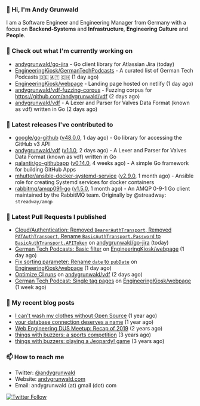 ### 👋 Hi, I'm Andy Grunwald

I am a Software Engineer and Engineering Manager from Germany with a focus on **Backend-Systems** and **Infrastructure**, **Engineering Culture** and **People**.

### 👷 Check out what I'm currently working on


- [andygrunwald/go-jira](https://github.com/andygrunwald/go-jira) - Go client library for Atlassian Jira (today)
- [EngineeringKiosk/GermanTechPodcasts](https://github.com/EngineeringKiosk/GermanTechPodcasts) - A curated list of German Tech Podcasts 🇩🇪 🇦🇹 🇨🇭 (1 day ago)
- [EngineeringKiosk/webpage](https://github.com/EngineeringKiosk/webpage) - Landing page hosted on netlify (1 day ago)
- [andygrunwald/vdf-fuzzing-corpus](https://github.com/andygrunwald/vdf-fuzzing-corpus) - Fuzzing corpus for https://github.com/andygrunwald/vdf (2 days ago)
- [andygrunwald/vdf](https://github.com/andygrunwald/vdf) - A Lexer and Parser for Valves Data Format (known as vdf) written in Go (2 days ago)

### 🔭 Latest releases I've contributed to


- [google/go-github](https://github.com/google/go-github) ([v48.0.0](https://github.com/google/go-github/releases/tag/v48.0.0), 1 day ago) - Go library for accessing the GitHub v3 API
- [andygrunwald/vdf](https://github.com/andygrunwald/vdf) ([v1.1.0](https://github.com/andygrunwald/vdf/releases/tag/v1.1.0), 2 days ago) - A Lexer and Parser for Valves Data Format (known as vdf) written in Go
- [palantir/go-githubapp](https://github.com/palantir/go-githubapp) ([v0.14.0](https://github.com/palantir/go-githubapp/releases/tag/v0.14.0), 4 weeks ago) - A simple Go framework for building GitHub Apps
- [mhutter/ansible-docker-systemd-service](https://github.com/mhutter/ansible-docker-systemd-service) ([v2.9.0](https://github.com/mhutter/ansible-docker-systemd-service/releases/tag/v2.9.0), 1 month ago) - Ansible role for creating Systemd services for docker containers
- [rabbitmq/amqp091-go](https://github.com/rabbitmq/amqp091-go) ([v1.5.0](https://github.com/rabbitmq/amqp091-go/releases/tag/v1.5.0), 1 month ago) - An AMQP 0-9-1 Go client maintained by the RabbitMQ team. Originally by @streadway: `streadway/amqp`

### 🔨 Latest Pull Requests I published


- [Cloud/Authentication: Removed `BearerAuthTransport`, Removed `PATAuthTransport`, Rename `BasicAuthTransport.Password` to `BasicAuthTransport.APIToken`](https://github.com/andygrunwald/go-jira/pull/580) on [andygrunwald/go-jira](https://github.com/andygrunwald/go-jira) (today)
- [German Tech Podcasts: Basic filter](https://github.com/EngineeringKiosk/webpage/pull/224) on [EngineeringKiosk/webpage](https://github.com/EngineeringKiosk/webpage) (1 day ago)
- [Fix sorting parameter: Rename `date` to `pubDate`](https://github.com/EngineeringKiosk/webpage/pull/223) on [EngineeringKiosk/webpage](https://github.com/EngineeringKiosk/webpage) (1 day ago)
- [Optimize CI runs](https://github.com/andygrunwald/vdf/pull/35) on [andygrunwald/vdf](https://github.com/andygrunwald/vdf) (2 days ago)
- [German Tech Podcast: Single tag pages](https://github.com/EngineeringKiosk/webpage/pull/219) on [EngineeringKiosk/webpage](https://github.com/EngineeringKiosk/webpage) (1 week ago)

### 📝 My recent blog posts


- [I can&#39;t wash my clothes without Open Source](https://andygrunwald.com/blog/i-cant-wash-my-clothes-without-open-source/) (1 year ago)
- [your database connection deserves a name](https://andygrunwald.com/blog/your-database-connection-deserves-a-name/) (1 year ago)
- [Web Engineering DUS Meetup: Recap of 2019](https://andygrunwald.com/blog/web-engineering-dus-recap-of-2019/) (2 years ago)
- [things with buzzers: a sports competition](https://andygrunwald.com/blog/things-with-buzzers-a-sports-competition/) (3 years ago)
- [things with buzzers: playing a Jeopardy! game](https://andygrunwald.com/blog/things-with-buzzers-playing-a-jeopardy-game/) (3 years ago)

### 📫 How to reach me

- Twitter: [@andygrunwald](https://twitter.com/andygrunwald)
- Website: [andygrunwald.com](https://andygrunwald.com)
- Email: andygrunwald (at) gmail (dot) com

[![Twitter Follow](https://img.shields.io/twitter/follow/andygrunwald?label=Follow&style=social)](https://twitter.com/andygrunwald)
